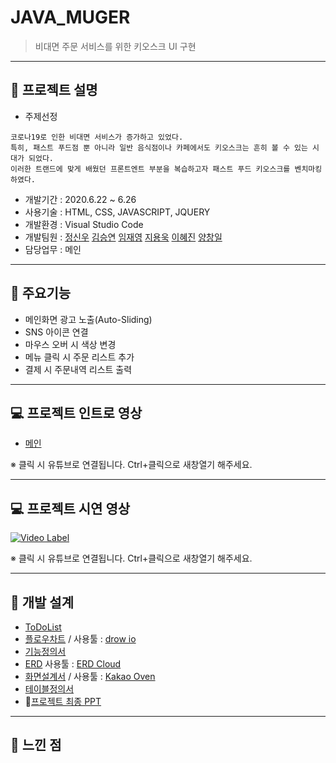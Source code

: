 # JAVA_MUGER
> 비대면 주문 서비스를 위한 키오스크 UI 구현

-----------
## &#127836; 프로젝트 설명
* 주제선정 
```
코로나19로 인한 비대면 서비스가 증가하고 있었다. 
특히, 패스트 푸드점 뿐 아니라 일반 음식점이나 카페에서도 키오스크는 흔히 볼 수 있는 시대가 되었다.
이러한 트랜드에 맞게 배웠던 프론트엔트 부분을 복습하고자 패스트 푸드 키오스크를 벤치마킹하였다.
```
* 개발기간 : 2020.6.22 ~ 6.26
* 사용기술 : HTML, CSS, JAVASCRIPT, JQUERY
* 개발환경 : Visual Studio Code
* 개발팀원 : [정신우](https://github.com/s1nwoo "정신우") [김승연](https://github.com/nullsector12 "김승연") [임재영](https://github.com/LIm-JY "임재영") [지용욱](https://github.com/jiyonguk "지용욱") [이혜진](https://github.com/1117j "이혜진") [양창일](https://github.com/clachic00 "양창일")
* 담당업무 : 메인

-----------

## &#128170; 주요기능 
* 메인화면 광고 노출(Auto-Sliding)
* SNS 아이콘 연결
* 마우스 오버 시 색상 변경
* 메뉴 클릭 시 주문 리스트 추가
* 결제 시 주문내역 리스트 출력

-----------

## &#128187; 프로젝트 인트로 영상
* [메인](file:///C:/Users/%EC%8B%A0%EC%9A%B0/Documents/GitHub/AIA03/WEP/project/javamuger_main.html, "google link")

※ 클릭 시 유튜브로 연결됩니다. Ctrl+클릭으로 새창열기 해주세요.

-----------
## &#128187; 프로젝트 시연 영상
[![Video Label](https://img.youtube.com/vi/NiBQ3iUOvgM/0.jpg)](https://youtu.be/NiBQ3iUOvgM)

※ 클릭 시 유튜브로 연결됩니다. Ctrl+클릭으로 새창열기 해주세요.

-----------
## &#128221; 개발 설계
* [ToDoList](https://docs.google.com/document/d/1bYT4GFLcFJ_UjXLoZdrYLiE4dDvtWJQcQLat3OIq1Uw/edit?usp=sharing)
* [플로우차트](https://drive.google.com/file/d/1pmmGtBzhikj7JPZHjvUBrX5z2B82_SZL/view?usp=sharing) / 사용툴 : [drow io](https://app.diagrams.net/)
* [기능정의서](https://docs.google.com/spreadsheets/d/1NCqAn5_14D6SS678_U6fSOFyqZ_dbzm945EmDkZdceU/edit?usp=sharing)
* [ERD](https://drive.google.com/file/d/1aqfKfQEfgmiJ37vbYgq1GpkJVNK8YktS/view?usp=sharing) 사용툴 : [ERD Cloud](https://www.erdcloud.com/)
* [화면설계서](https://drive.google.com/file/d/1G3vA51nAK-AKpIPjIehYtJ21bRyvGTKh/view?usp=sharing) / 사용툴 : [Kakao Oven](https://ovenapp.io/)
* [테이블정의서](https://docs.google.com/spreadsheets/d/1NCqAn5_14D6SS678_U6fSOFyqZ_dbzm945EmDkZdceU/edit?usp=sharing)
* &#127775;[프로젝트 최종 PPT](https://drive.google.com/file/d/1cWE9EtIXe5pwTTxQFqWmT6agnqX9BCKH/view?usp=sharing)
-----------
## &#128173; 느낀 점
```

```
